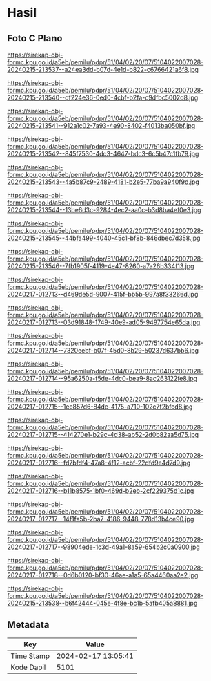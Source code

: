 # Hasil

## Foto C Plano

https://sirekap-obj-formc.kpu.go.id/a5eb/pemilu/pdpr/51/04/02/20/07/5104022007028-20240215-213537--a24ea3dd-b07d-4e1d-b822-c6766421a6f8.jpg

https://sirekap-obj-formc.kpu.go.id/a5eb/pemilu/pdpr/51/04/02/20/07/5104022007028-20240215-213540--df224e36-0ed0-4cbf-b2fa-c9dfbc5002d8.jpg

https://sirekap-obj-formc.kpu.go.id/a5eb/pemilu/pdpr/51/04/02/20/07/5104022007028-20240215-213541--912a1c02-7a93-4e90-8402-f4013ba050bf.jpg

https://sirekap-obj-formc.kpu.go.id/a5eb/pemilu/pdpr/51/04/02/20/07/5104022007028-20240215-213542--845f7530-4dc3-4647-bdc3-6c5b47c1fb79.jpg

https://sirekap-obj-formc.kpu.go.id/a5eb/pemilu/pdpr/51/04/02/20/07/5104022007028-20240215-213543--4a5b87c9-2489-4181-b2e5-77ba9a940f9d.jpg

https://sirekap-obj-formc.kpu.go.id/a5eb/pemilu/pdpr/51/04/02/20/07/5104022007028-20240215-213544--13be6d3c-9284-4ec2-aa0c-b3d8ba4ef0e3.jpg

https://sirekap-obj-formc.kpu.go.id/a5eb/pemilu/pdpr/51/04/02/20/07/5104022007028-20240215-213545--44bfa499-4040-45c1-bf8b-846dbec7d358.jpg

https://sirekap-obj-formc.kpu.go.id/a5eb/pemilu/pdpr/51/04/02/20/07/5104022007028-20240215-213546--7fb1905f-4119-4e47-8260-a7a26b334f13.jpg

https://sirekap-obj-formc.kpu.go.id/a5eb/pemilu/pdpr/51/04/02/20/07/5104022007028-20240217-012713--d469de5d-9007-415f-bb5b-997a8f33266d.jpg

https://sirekap-obj-formc.kpu.go.id/a5eb/pemilu/pdpr/51/04/02/20/07/5104022007028-20240217-012713--03d91848-1749-40e9-ad05-9497754e65da.jpg

https://sirekap-obj-formc.kpu.go.id/a5eb/pemilu/pdpr/51/04/02/20/07/5104022007028-20240217-012714--7320eebf-b07f-45d0-8b29-50237d637bb6.jpg

https://sirekap-obj-formc.kpu.go.id/a5eb/pemilu/pdpr/51/04/02/20/07/5104022007028-20240217-012714--95a6250a-f5de-4dc0-bea9-8ac263122fe8.jpg

https://sirekap-obj-formc.kpu.go.id/a5eb/pemilu/pdpr/51/04/02/20/07/5104022007028-20240217-012715--1ee857d6-84de-4175-a710-102c7f2bfcd8.jpg

https://sirekap-obj-formc.kpu.go.id/a5eb/pemilu/pdpr/51/04/02/20/07/5104022007028-20240217-012715--414270e1-b29c-4d38-ab52-2d0b82aa5d75.jpg

https://sirekap-obj-formc.kpu.go.id/a5eb/pemilu/pdpr/51/04/02/20/07/5104022007028-20240217-012716--fd7bfdf4-47a8-4f12-acbf-22dfd9e4d7d9.jpg

https://sirekap-obj-formc.kpu.go.id/a5eb/pemilu/pdpr/51/04/02/20/07/5104022007028-20240217-012716--b11b8575-1bf0-469d-b2eb-2cf229375d1c.jpg

https://sirekap-obj-formc.kpu.go.id/a5eb/pemilu/pdpr/51/04/02/20/07/5104022007028-20240217-012717--14f1fa5b-2ba7-4186-9448-778d13b4ce90.jpg

https://sirekap-obj-formc.kpu.go.id/a5eb/pemilu/pdpr/51/04/02/20/07/5104022007028-20240217-012717--98904ede-1c3d-49a1-8a59-654b2c0a0900.jpg

https://sirekap-obj-formc.kpu.go.id/a5eb/pemilu/pdpr/51/04/02/20/07/5104022007028-20240217-012718--0d6b0120-bf30-46ae-a1a5-65a4460aa2e2.jpg

https://sirekap-obj-formc.kpu.go.id/a5eb/pemilu/pdpr/51/04/02/20/07/5104022007028-20240215-213538--b6f42444-045e-4f8e-bc1b-5afb405a8881.jpg


## Metadata

| Key        | Value               |
| ---------- | ------------------- |
| Time Stamp | 2024-02-17 13:05:41 |
| Kode Dapil | 5101                |



